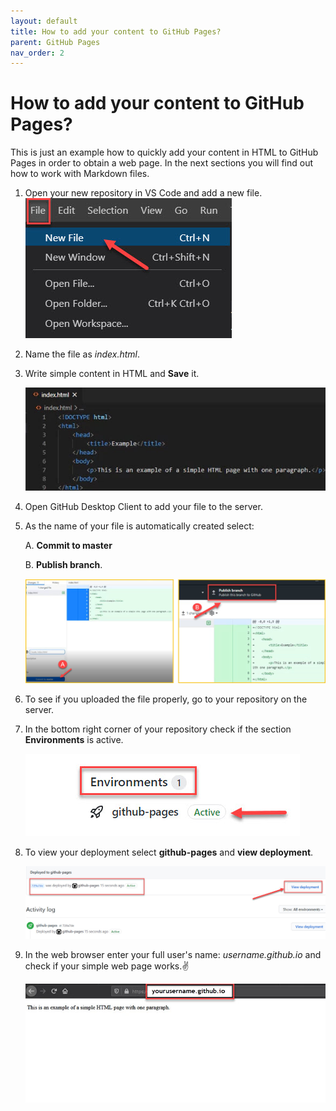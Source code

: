 ```yaml
---
layout: default
title: How to add your content to GitHub Pages?
parent: GitHub Pages
nav_order: 2
---
```



# How to add your content to GitHub Pages?
This is just an example how to quickly add your content in HTML to GitHub Pages in order to obtain a web page. In the next sections you will find out how to work with Markdown files.
1. Open your new repository in VS Code and add a new file.
   ![S3](../../assets/images/screen_3.jpg)
2. Name the file as *index.html*.
3. Write simple content in HTML and **Save** it.

   ![S4](../../assets/images/screen_4.jpg)

4. Open GitHub Desktop Client to add your file to the server.
5. As the name of your file is automatically created select:

    A. **Commit to master**

    B. **Publish branch**.

   ![S7](../../assets/images/screen_7.jpg)

6. To see if you uploaded the file properly, go to your repository on the server.
7. In the bottom right corner of your repository check if the section **Environments** is active.

   ![S8](../../assets/images/screen_8.jpg)

8. To view your deployment select **github-pages** and **view deployment**.

   ![S9](../../assets/images/screen_9.jpg)

9. In the web browser enter your full user's name: *username.github.io* and check if your simple web page works.✌️

   ![S10](../../assets/images/screen_10.jpg)






